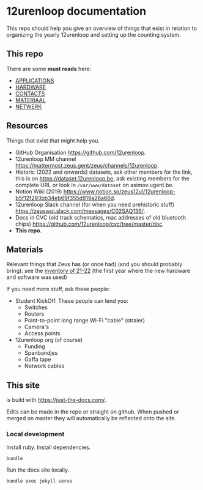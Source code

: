 # 12urenloop documentation

This repo should help you give an overview of things that exist in relation to organizing the yearly 12urenloop and setting up the counting system.

## This repo

There are some **must reads** here:

- [APPLICATIONS](./APPLICATIONS)
- [HARDWARE](./HARDWARE)
- [CONTACTS](./CONTACTS)
- [MATERIAAL](./MATERIAAL)
- [NETWERK](./NETWERK)

## Resources

Things that exist that might help you.

- GitHub Organisation <https://github.com/12urenloop>.
- 12urenloop MM channel <https://mattermost.zeus.gent/zeus/channels/12urenloop>.
- Historic (2022 and onwards) datasets, ask other members for the link, this is on <https://dataset.12urenloop.be>, ask existing members for the complete URL or look in `/var/www/dataset` on asimov.ugent.be.
- Notion Wiki (2019) <https://www.notion.so/zeus12ul/12urenloop-b5f12f293bb34eb69f355d919a26a66d>.
- 12urenloop Slack channel (for when you need prehistoric stuff) <https://zeuswpi.slack.com/messages/C02SAQ136/>.
- Docs in CVC (old track schematics, mac addresses of old bluetooth chips) <https://github.com/12urenloop/cvc/tree/master/doc>.
- **This repo**.

## Materials

Relevant things that Zeus has (or once had) (and you should probably bring):
see the [inventory of 21-22](./21-22/inventaris.md) (the first year where the new hardware and software was used)

If you need more stuff, ask these people:

- Student KickOff. These people can lend you:
  - Switches
  - Routers
  - Point-to-point long range Wi-Fi "cable" (straler)
  - Camera's
  - Access points
- 12urenloop org (of course)
  - Funding
  - Spanbandjes
  - Gaffa tape
  - Network cables

## This site

is build with https://just-the-docs.com/.

Edits can be made in the repo or straight on github. When pushed or merged on master they will automatically be reflected onto the site.

### Local development

Install ruby.
Install dependencies.

    bundle

Run the docs site locally.

    bundle exec jekyll serve